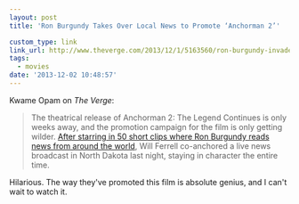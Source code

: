 ```yaml
---
layout: post
title: 'Ron Burgundy Takes Over Local News to Promote ‘Anchorman 2’'

custom_type: link
link_url: http://www.theverge.com/2013/12/1/5163560/ron-burgundy-invades-local-news-to-promote-anchorman-2
tags:
  - movies
date: '2013-12-02 10:48:57'
---
```

Kwame Opam on *The Verge*:

>The theatrical release of Anchorman 2: The Legend Continues is only weeks away, and the promotion campaign for the film is only getting wilder. [After starring in 50 short clips where Ron Burgundy reads news from around the world](http://www.theverge.com/2013/11/25/5143208/anchorman-2-targets-the-social-web-with-more-than-50-short-videos), Will Ferrell co-anchored a live news broadcast in North Dakota last night, staying in character the entire time.

Hilarious. The way they've promoted this film is absolute genius, and I can't wait to watch it.
